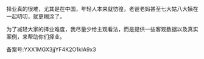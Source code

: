 择业真的很难，尤其是在中国，年轻人本来就彷徨，老爸老妈甚至七大姑八大姨在一起叨叨，就更糊涂了。

为了减轻大家的择业难度，我尽量少给主观看法，而是提供一些客观数据以及真实案例，来帮助你们择业。

备案号:YXX1MGX3jjYF4K2O1kIA9x3